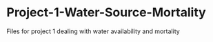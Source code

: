 # Project-1-Water-Source-Mortality
Files for project 1 dealing with water availability and mortality
